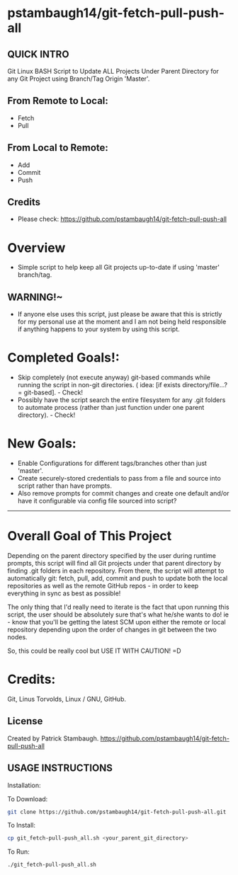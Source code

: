 # pstambaugh14/git-fetch-pull-push-all

## QUICK INTRO

Git Linux BASH Script to Update ALL Projects Under Parent Directory for any Git Project using Branch/Tag Origin 'Master'.

## From Remote to Local:
- Fetch
- Pull

## From Local to Remote:
- Add
- Commit
- Push

## Credits

- Please check: https://github.com/pstambaugh14/git-fetch-pull-push-all

# Overview
- Simple script to help keep all Git projects up-to-date if using 'master' branch/tag.   
## WARNING!~
- If anyone else uses this script, just please be aware that this is strictly for my personal use at the moment and I am not being held responsible if anything happens to your system by using this script.  

# Completed Goals!:
- Skip completely (not execute anyway) git-based commands while running the script in non-git directories. ( idea: [if exists directory/file...? = git-based]. - Check!
- Possibly have the script search the entire filesystem for any .git folders to automate process (rather than just function under one parent directory). - Check!

# New Goals:
- Enable Configurations for different tags/branches other than just 'master'.
- Create securely-stored credentials to pass from a file and source into script rather than have prompts.
- Also remove prompts for commit changes and create one default and/or have it configurable via config file sourced into script?

-----------------------------------------------------------------------------------------------------------------------------

# Overall Goal of This Project
Depending on the parent directory specified by the user during runtime prompts, this script will find all Git projects under that parent directory by finding .git folders in each repository.  From there, the script will attempt to automatically git: fetch, pull, add, commit and push to update both the local repositories as well as the remote GitHub repos - in order to keep everything in sync as best as possible!

The only thing that I'd really need to iterate is the fact that upon running this script, the user should be absolutely sure that's what he/she wants to do! ie - know that you'll be getting the latest SCM upon either the remote or local repository depending upon the order of changes in git between the two nodes.

So, this could be really cool but USE IT WITH CAUTION! =D

# Credits:
Git, Linus Torvolds, Linux / GNU, GitHub.

## License
Created by Patrick Stambaugh.
https://github.com/pstambaugh14/git-fetch-pull-push-all

## USAGE INSTRUCTIONS
Installation:

To Download:
```sh
git clone https://github.com/pstambaugh14/git-fetch-pull-push-all.git
```
To Install:
```sh
cp git_fetch-pull-push_all.sh <your_parent_git_directory>
```

To Run:
```sh
./git_fetch-pull-push_all.sh
```
